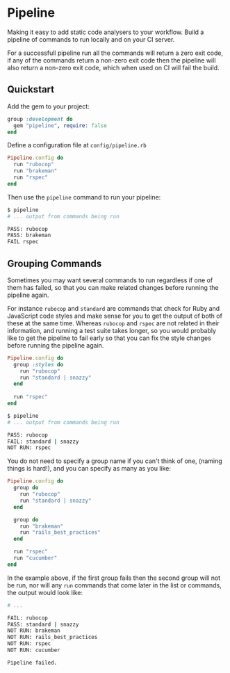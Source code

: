 # Pipeline

Making it easy to add static code analysers to your workflow.
Build a pipeline of commands to run locally and on your CI server.

For a successfull pipeline run all the commands will return a zero exit code,
if any of the commands return a non-zero exit code then the pipeline will also
return a non-zero exit code, which when used on CI will fail the build.

## Quickstart

Add the gem to your project:

```rb
group :development do
  gem "pipeline", require: false
end
```

Define a configuration file at `config/pipeline.rb`

```rb
Pipeline.config do
  run "rubocop"
  run "brakeman"
  run "rspec"
end
```

Then use the `pipeline` command to run your pipeline:

```sh
$ pipeline
# ... output from commands being run

PASS: rubocop
PASS: brakeman
FAIL rspec
```

## Grouping Commands

Sometimes you may want several commands to run regardless if one of them has failed,
so that you can make related changes before running the pipeline again.

For instance `rubocop` and `standard` are commands that check for Ruby and JavaScript
code styles and make sense for you to get the output of both of these at the same time.
Whereas `rubocop` and `rspec` are not related in their information, and running a test
suite takes longer, so you would probably like to get the pipeline to fail early so
that you can fix the style changes before running the pipeline again.

```rb
Pipeline.config do
  group :styles do
    run "rubocop"
    run "standard | snazzy"
  end
  
  run "rspec"
end
```

```sh
$ pipeline
# ... output from commands being run

PASS: rubocop
FAIL: standard | snazzy
NOT RUN: rspec
```

You do not need to specify a group name if you can't think of one, (naming things is hard!),
and you can specify as many as you like:

```rb
Pipeline.config do
  group do
    run "rubocop"
    run "standard | snazzy"
  end

  group do
    run "brakeman"
    run "rails_best_practices"
  end

  run "rspec"
  run "cucumber"
end
```
In the example above, if the first group fails then the second group will not be run, nor will
any `run` commands that come later in the list or commands, the output would look like:

```sh
# ...

FAIL: rubocop
PASS: standard | snazzy
NOT RUN: brakeman
NOT RUN: rails_best_practices
NOT RUN: rspec
NOT RUN: cucumber

Pipeline failed.
```
